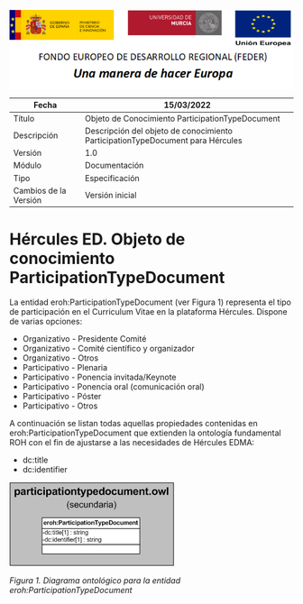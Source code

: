 ![](../../Docs/media/CabeceraDocumentosMD.png)

| Fecha         | 15/03/2022                                                   |
| ------------- | ------------------------------------------------------------ |
|Título|Objeto de Conocimiento ParticipationTypeDocument| 
|Descripción|Descripción del objeto de conocimiento ParticipationTypeDocument para Hércules|
|Versión|1.0|
|Módulo|Documentación|
|Tipo|Especificación|
|Cambios de la Versión|Versión inicial|

# Hércules ED. Objeto de conocimiento ParticipationTypeDocument

La entidad eroh:ParticipationTypeDocument (ver Figura 1) representa el tipo de participación en el Curriculum Vitae en la plataforma Hércules. Dispone de varias opciones:
- Organizativo - Presidente Comité
- Organizativo - Comité científico y organizador
- Organizativo - Otros
- Participativo - Plenaria 
- Participativo - Ponencia invitada/Keynote
- Participativo - Ponencia oral (comunicación oral)
- Participativo - Póster
- Participativo - Otros

A continuación se listan todas aquellas propiedades contenidas en eroh:ParticipationTypeDocument que extienden la ontología fundamental ROH con el fin de ajustarse a las necesidades de Hércules EDMA:

- dc:title
- dc:identifier

![](../../Docs/media/ObjetosDeConocimiento/ParticipationTypeDocument.png)

*Figura 1. Diagrama ontológico para la entidad eroh:ParticipationTypeDocument*
